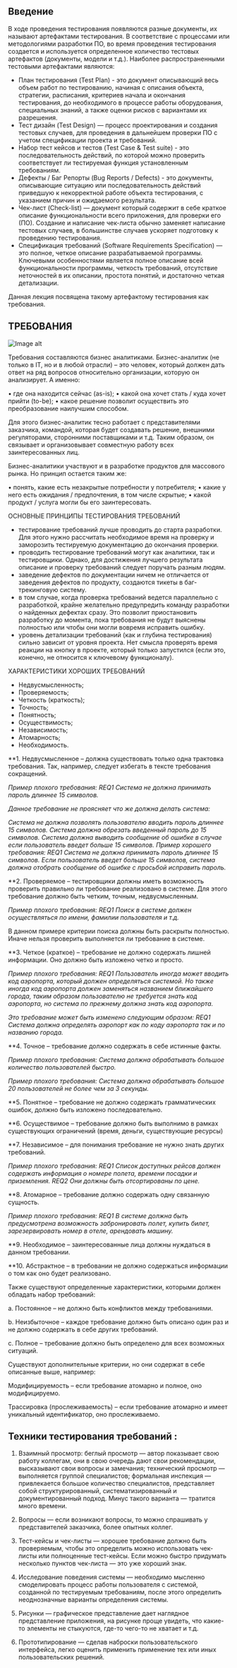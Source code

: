 Введение   
-------

В ходе проведения тестирования появляются разные документы, их называют артефактами тестирования. В соответствие с процессами или методологиями разработки ПО, во время проведения тестирования создается и используется определенное количество тестовых артефактов (документы, модели и т.д.). Наиболее распространенными тестовыми артефактами являются: 
+ План тестирования (Test Plan) - это документ описывающий весь объем работ по тестированию, начиная с описания объекта, стратегии, расписания, критериев начала и окончания тестирования, до необходимого в процессе работы оборудования, специальных знаний, а также оценки рисков с вариантами их разрешения. 
+ Тест дизайн (Test Design) — процесс проектирования и создания тестовых случаев, для проведения в дальнейшем проверки ПО с учетом спецификации проекта и требований.
+ Набор тест кейсов и тестов (Test Case & Test suite) - это последовательность действий, по которой можно проверить соответствует ли тестируемая функция установленным требованиям. 
+ Дефекты / Баг Репорты (Bug Reports / Defects) - это документы, описывающие ситуацию или последовательность действий приведшую к некорректной работе объекта тестирования, с указанием причин и ожидаемого результата.
+ Чек-лист (Check-list) — документ который содержит в себе краткое описание функциональности всего приложения, для проверки его (ПО).
Создание и написание чек-листа обычно заменяет написание тестовых случаев, в большинстве случаев ускоряет подготовку к проведению тестирования.
+ Спецификация требований (Software Requirements Specification) — это полное, четкое описание разрабатываемой программы. Ключевыми
особенностями является полное описание всей функциональности программы, четкость требований, отсутствие неточностей в их описании, простота понятий, и достаточно четкая детализации.

Данная лекция посвящена такому артефактому тестирования как требования.

ТРЕБОВАНИЯ
---------

![Image alt](https://github.com/SofiiaZ/A-LEVEL/blob/master/Req1.bmp)

Требования составляются бизнес аналитиками. 
Бизнес-аналитик (не только в IT, но и в любой отрасли) – это человек, который должен дать ответ на ряд вопросов относительно организации, которую он анализирует. А именно:

• где она находится сейчас (as-is);
• какой она хочет стать / куда хочет прийти (to-be);
• какое решение позволит осуществить это преобразование наилучшим способом.

Для этого бизнес-аналитик тесно работает с представителями заказчика, командой, которая будет создавать решение, внешними регуляторами, сторонними поставщиками и т.д. Таким образом, он связывает и организовывает совместную работу всех заинтересованных лиц.

Бизнес-аналитики участвуют и в разработке продуктов для массового рынка. Но принцип остается таким же:

• понять, какие есть незакрытые потребности у потребителя;
• какие у него есть ожидания / предпочтения, в том числе скрытые;
• какой продукт / услуга могли бы его заинтересовать.


ОСНОВНЫЕ ПРИНЦИПЫ ТЕСТИРОВАНИЯ ТРЕБОВАНИЙ

+ тестирование требований лучше проводить до старта разработки. Для этого нужно рассчитать необходимое время на проверку и заморозить тестируемую документацию до окончания проверки.
+ проводить тестирование требований могут как аналитики, так и тестировщики. Однако, для достижения лучшего результата описание и проверку требований следует поручать разным людям.
+ заведение дефектов по документации ничем не отличается от заведения дефектов по продукту, создаются тикеты в баг-трекинговую систему.
+ в том случае, когда проверка требований ведется параллельно с разработкой, крайне желательно предупредить команду разработки о найденных дефектах сразу. Это позволит приостановить разработку до момента, пока требования не будут выяснены полностью или чтобы они могли вовремя исправить ошибку.
+ уровень детализации требований (как и глубина тестирования) сильно зависит от уровня проекта. Нет смысла проверять время реакции на кнопку в проекте, который только запустился (если это, конечно, не относится к ключевому функционалу).

ХАРАКТЕРИСТИКИ ХОРОШИХ ТРЕБОВАНИЙ

+ Недвусмысленность;
+ Проверяемость; 
+ Четкость (краткость);
+ Точность;
+ Понятность;
+ Осуществимость;
+ Независимость;
+ Атомарность;
+ Необходимость.

**1. Недвусмысленное – должна существовать только одна трактовка требования. Так, например, следует избегать в тексте требования сокращений.

*Пример плохого требования: REQ1 Система не должна принимать пароль длиннее 15 символов.*

*Данное требование не проясняет что же должна делать система:*

*Система не должна позволять пользователю вводить пароль длиннее 15 символов.
Система должна обрезать введенный пароль до 15 символов.
Система должна выводить сообщение об ошибке в случае если пользователь введет больше 15 символов.
Пример хорошего требования: REQ1 Система не должна принимать пароль длиннее 15 символов. Если пользователь введет больше 15 символов, система должна отобрать сообщение об ошибке с просьбой исправить пароль.*

**2. Проверяемое – тестировщики должны иметь возможность проверить правильно ли требование реализовано в системе.  Для этого требование должно быть четким, точным, недвусмысленным.

*Пример плохого требования: REQ1 Поиск в системе должен осуществляться по имени, фамилии пользователя и т.д.*

В данном примере критерии поиска должны быть раскрыты полностью. Иначе нельзя проверить выполняется ли требование в системе.

**3. Четкое (краткое) – требование не должно содержать лишней информации. Оно должно быть изложено четко и просто.

*Пример плохого требования: REQ1 Пользователь иногда может вводить код аэропорта, который должен определяться системой. Но также иногда код аэропорта должен заменяться названием ближайшего города, таким образом пользователю не требуется знать код аэропорта, но система по прежнему должна знать код аэропорта.*

*Это требование может быть изменено следующим образом: REQ1 Система должна определять аэропорт как по коду аэропорта так и по названию города.*

**4. Точное – требование должно содержать в себе истинные факты.

*Пример плохого требования: Система должна обрабатывать большое количество пользователей быстро.*

*Пример плохого требования: Система должна обрабатывать большое 20 пользователей не более чем за 3 секунды.*

**5. Понятное – требование не должно содержать грамматических ошибок, должно быть изложено последовательно.

**6. Осуществимое – требование должно быть выполнимо в рамках существующих ограничений (время, деньги, существующие ресурсы)

**7. Независимое – для понимания требование не нужно знать других требований.

*Пример плохого требования: REQ1 Список доступных рейсов должен содержать информация о номере полета, времени посадки и приземления. REQ2 Они должны быть отсортированы по цене.*

**8. Атомарное – требование должно содержать одну связанную сущность. 

*Пример плохого требования: REQ1 В системе должна быть предусмотрена возможность забронировать полет, купить билет, зарезервировать номер в отеле, арендовать машину.*

**9. Необходимое – заинтересованные лица должны нуждаться в данном требовании.

**10. Абстрактное – в требовании не должно содержаться информации о том как оно будет реализовано.

Также существуют определенные характеристики, которыми должен обладать набор требований:

а. Постоянное – не должно быть конфликтов между требованиями.

b. Неизбыточное – каждое требование должно быть описано один раз и не должно содержать в себе других требований.

c. Полное – требование должно быть определено для всех возможных ситуаций.

Существуют дополнительные критерии, но они содержат в себе описанные выше, например:

Модифицируемость – если требование атомарно и полное, оно модифицируемо.

Трассировка (прослеживаемость) – если требование атомарно и имеет уникальный идентификатор, оно прослеживаемо.

Техники тестирования требований :
---------

1) Взаимный просмотр:
беглый просмотр — автор показывает свою работу коллегам, они в свою очередь дают свои рекомендации, высказывают свои вопросы и замечания;
технический просмотр — выполняется группой специалистов;
формальная инспекция — привлекается большое количество специалистов, представляет собой структурированный, систематизированный и документированный подход. Минус такого варианта — тратится много времени.

2) Вопросы — если возникают вопросы, то можно спрашивать у представителей заказчика, более опытных коллег.

3) Тест-кейсы и чек-листы — хорошее требование должно быть проверяемым, чтобы это определить можно использовать чек-листы или полноценные тест-кейсы. Если можно быстро придумать несколько пунктов чек-листа — это уже хороший знак.  

4) Исследование поведения системы — необходимо мысленно смоделировать процесс работы пользователя с системой, созданной по тестируемым требованиям, после этого определить неоднозначные варианты определения системы.

5) Рисунки — графическое представление дает наглядное представление приложения, на рисунке проще увидеть, что какие-то элементы не стыкуются, где-то чего-то не хватает и т.д.

6) Прототипирование — сделав наброски пользовательского интерфейса, легко оценить применить применение тех или иных пользовательских решений.


